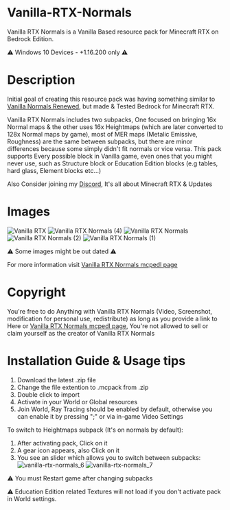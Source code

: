 # Vanilla-RTX-Normals
Vanilla RTX Normals is a Vanilla Based resource pack for Minecraft RTX on Bedrock Edition.

⚠️ Windows 10 Devices - +1.16.200 only ⚠️

# Description
Initial goal of creating this resource pack was having something similar to [Vanilla Normals Renewed](https://github.com/Poudingue/Vanilla-Normals-Renewed), but made & Tested Bedrock for Minecraft RTX.

Vanilla RTX Normals includes two subpacks, One focused on bringing 16x Normal maps & the other uses 16x Heightmaps (which are later converted to 128x Normal maps by game), most of MER maps (Metalic Emissive, Roughness) are the same between subpacks, but there are minor differences because some simply didn't fit normals or vice versa.
This pack supports Every possible block in Vanilla game, even ones that you might never use, such as Structure block or Education Edition blocks (e.g tables, hard glass, Element blocks etc...)

Also Consider joining my [Discord](https://discord.gg/dx92mDNMTX), It's all about Minecraft RTX & Updates

# Images


![Vanilla RTX](https://user-images.githubusercontent.com/75272685/133106356-72c9bf0b-118a-4488-8141-9d2113db91f0.png)
![Vanilla RTX Normals (4)](https://user-images.githubusercontent.com/75272685/133107062-a9db23ec-c1a2-4fc6-9a18-70328abbb308.png)
![Vanilla RTX Normals](https://user-images.githubusercontent.com/75272685/133107218-67bb209a-a213-4759-acbd-def7b6a78c95.png)
![Vanilla RTX Normals (2)](https://user-images.githubusercontent.com/75272685/133107245-568c93b1-3872-450e-b8e2-4d1690eef3b0.png)
![Vanilla RTX Normals (1)](https://user-images.githubusercontent.com/75272685/133107263-de8742c2-6ac2-4c5d-826a-45e1b1fd7ae7.png)

⚠️ Some images might be out dated ⚠️

For more information visit [Vanilla RTX Normals mcpedl page](https://mcpedl.com/truly-vanilla-rtx/)

# Copyright
You're free to do Anything with Vanilla RTX Normals (Video, Screenshot, modification for personal use, redistribute) as long as you provide a link to Here or [Vanilla RTX Normals mcpedl page](https://mcpedl.com/truly-vanilla-rtx/), You're not allowed to sell or claim yourself as the creator of Vanilla RTX Normals

# Installation Guide & Usage tips

1. Download the latest .zip file
2. Change the file extention to .mcpack from .zip
3. Double click to import
4. Activate in your World or Global resources
5. Join World, Ray Tracing should be enabled by default, otherwise you can enable it by pressing ";" or via in-game Video Settings

To switch to Heightmaps subpack (It's on normals by default):
1. After activating pack, Click on it
2. A gear icon appears, also Click on it
3. You see an slider which allows you to switch between subpacks:
![vanilla-rtx-normals_6](https://user-images.githubusercontent.com/75272685/133111343-723fa85a-62ed-444f-964b-eb83c123560d.png)
![vanilla-rtx-normals_7](https://user-images.githubusercontent.com/75272685/133111348-0b001002-7e5d-4596-b6a6-9b4e032d5016.png)

⚠️ You must Restart game after changing subpacks


⚠️ Education Edition related Textures will not load if you don't activate pack in World settings.
